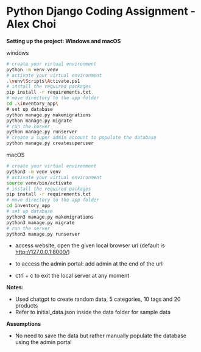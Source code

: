 # Python Django Coding Assignment - Alex Choi

**Setting up the project: Windows and macOS**
    
windows
```bash
# create your virtual environment
python -m venv venv
# activate your virtual environment
.\venv\Scripts\Activate.ps1
# install the required packages
pip install -r requirements.txt
# move directory to the app folder
cd .\inventory_app\
# set up database 
python manage.py makemigrations
python manage.py migrate
# run the server
python manage.py runserver
# create a super admin account to populate the database 
python manage.py createsuperuser
``` 

macOS
```bash
# create your virtual environment
python3 -m venv venv
# activate your virtual environment
source venv/bin/activate
# install the required packages
pip install -r requirements.txt
# move directory to the app folder
cd inventory_app
# set up database 
python3 manage.py makemigrations
python3 manage.py migrate
# run the server
python3 manage.py runserver
``` 

- access website, open the given local browser url (default is http://127.0.0.1:8000/) 

- to access the admin portal: add admin at the end of the url

- ctrl + c to exit the local server at any moment

**Notes:**
- Used chatgpt to create random data, 5 categories, 10 tags and 20 products
- Refer to initial_data.json inside the data folder for sample data


**Assumptions**
- No need to save the data but rather manually populate the database using the admin portal